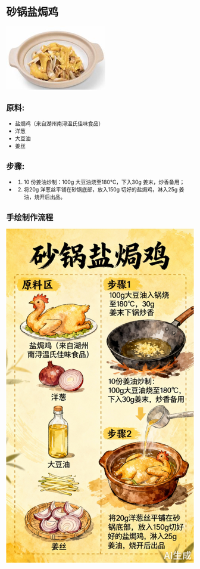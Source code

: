 # 砂锅盐焗鸡

![砂锅盐焗鸡](../images/砂锅盐焗鸡.png)


## 原料:

- 盐焗鸡（来自湖州南浔温氏佳味食品）
- 洋葱
- 大豆油
- 姜丝

## 步骤:

- 1. 10 份姜油炒制：100g 大豆油烧至180℃，下入30g 姜末，炒香备用；
- 2. 将20g 洋葱丝平铺在砂锅底部，放入150g 切好的盐焗鸡，淋入25g 姜油，烧开后出品。


## 手绘制作流程

![手绘制作流程](../images/砂锅菜/砂锅盐焗鸡.jpg)

